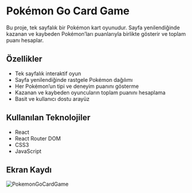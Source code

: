 # Pokémon Go Card Game

Bu proje, tek sayfalık bir Pokémon kart oyunudur. Sayfa yenilendiğinde kazanan ve kaybeden Pokémon’ları puanlarıyla birlikte gösterir ve toplam puanı hesaplar.


## Özellikler

- Tek sayfalık interaktif oyun  
- Sayfa yenilendiğinde rastgele Pokémon dağılımı  
- Her Pokémon’un tipi ve deneyim puanını gösterme  
- Kazanan ve kaybeden oyuncuların toplam puanını hesaplama  
- Basit ve kullanıcı dostu arayüz  

## Kullanılan Teknolojiler

- React  
- React Router DOM   
- CSS3  
- JavaScript   

## Ekran Kaydı

![PokemonGoCardGame](https://github.com/user-attachments/assets/5b4fb079-6150-4cc8-af48-9c27df827d4d)
